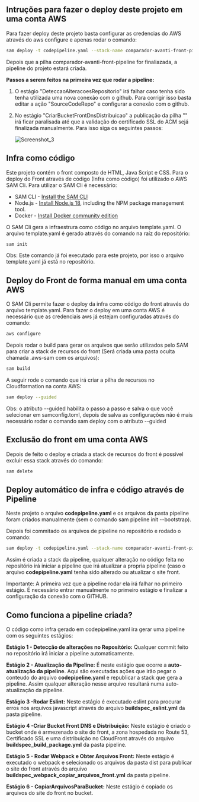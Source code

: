<!-- @format -->

## Intruções para fazer o deploy deste projeto em uma conta AWS

Para fazer deploy deste projeto basta configurar as credencias do AWS através do aws configure e apenas rodar o comando:

```bash
sam deploy -t codepipeline.yaml --stack-name comparador-avanti-front-pipeline --capabilities=CAPABILITY_IAM
```
Depois que a pilha comparador-avanti-front-pipeline for finaliazada, a pipeline do projeto estará criada.

**Passos a serem feitos na primeira vez que rodar a pipeline:**

1) O estágio "DeteccaoAlteracoesRepositorio" irá falhar caso tenha sido tenha utilizada uma nova conexão com o github. Para corrigir isso basta editar a ação "SourceCodeRepo" e configurar a conexão com o github.

2) No estágio "CriarBucketFrontDnsDistribuicao" a publicação da pilha "" irá ficar paralisada até que a validação do certificado SSL do ACM sejá finalizada manualmente. Para isso siga os seguintes passos:

   ![Screenshot_3](https://github.com/andrewmaia/comparador-avanti-front/assets/2144032/bc59d369-5c3a-4676-867f-b7983563bd78)





## Infra como código

Este projeto contém o front composto de HTML, Java Script e CSS.
Para o deploy do Front através de código (Infra como código) foi utilizado o AWS SAM Cli. Para utilizar o SAM Cli é necessário:

- SAM CLI - [Install the SAM CLI](https://docs.aws.amazon.com/serverless-application-model/latest/developerguide/serverless-sam-cli-install.html)
- Node.js - [Install Node.js 18](https://nodejs.org/en/), including the NPM package management tool.
- Docker - [Install Docker community edition](https://hub.docker.com/search/?type=edition&offering=community)

O SAM Cli gera a infraestrura como código no arquivo template.yaml.
O arquivo template.yaml é gerado através do comando na raíz do repositório:

```bash
sam init
```

Obs: Este comando já foi executado para este projeto, por isso o arquivo template.yaml já está no repositório.

## Deploy do Front de forma manual em uma conta AWS

O SAM Cli permite fazer o deploy da infra como código do front através do arquivo template.yaml.
Para fazer o deploy em uma conta AWS é necessário que as credenciais aws já estejam configuradas através do comando:

```bash
aws configure
```

Depois rodar o build para gerar os arquivos que serão utilizados pelo SAM para criar a stack de recursos do front (Será criada uma pasta oculta chamada .aws-sam com os arquivos):

```bash
sam build
```

A seguir rode o comando que irá criar a pilha de recursos no Cloudformation na conta AWS:

```bash
sam deploy --guided
```

Obs: o atributo --guided habilita o passo a passo e salva o que você selecionar em samconfig.toml, depois de salva as configurações não é mais necessário rodar o comando sam deploy com o atributo --guided

## Exclusão do front em uma conta AWS

Depois de feito o deploy e criada a stack de recursos do front é possível excluir essa stack através do comando:

```bash
sam delete
```

## Deploy automático de infra e código através de Pipeline

Neste projeto o arquivo **codepipeline.yaml** e os arquivos da pasta pipeline foram criados manualmente (sem o comando sam pipeline init --bootstrap).

Depois foi commitado os arquivos de pipeline no repositório e rodado o comando:

```bash
sam deploy -t codepipeline.yaml --stack-name comparador-avanti-front-pipeline --capabilities=CAPABILITY_IAM
```

Assim é criada a stack da pipeline, qualquer alteração no código feita no repositório irá iniciar a pipeline que irá atualizar a propria pipeline (caso o arquivo **codepipeline.yaml** tenha sido alterado ou atualizar o site front.

Importante: A primeira vez que a pipeline rodar ela irá falhar no primeiro estágio. É necessário entrar manualmente no primeiro estágio e finalizar a configuração da conexão com o GITHUB.

## Como funciona a pipeline criada?

O código como infra gerado em codepipeline.yaml ira gerar uma pipeline com os seguintes estágios:

**Estágio 1 - Detecção de alterações no Repositório:** Qualquer commit feito no repositório irá iniciar a pipeline automaticamente.

**Estágio 2 - Atualização da Pipeline:** É neste estágio que ocorre a **auto-atualização da pipeline**. Aqui são executadas ações que irão pegar o conteudo do arquivo **codepipeline.yaml** e republicar a stack que gera a pipeline. Assim qualquer alteração nesse arquivo resultará numa auto-atualização da pipeline.

**Estágio 3 -Rodar Eslint:** Neste estágio é executado eslint para procurar erros nos arquivos javascript através do arquivo **buildspec_eslint.yml** da pasta pipeline.

**Estágio 4 -Criar Bucket Front DNS e Distribuição:** Neste estágio é criado o bucket onde é armezenado o site do front, a zona hospedada no Route 53, Certificado SSL e uma distribuição no CloudFront através do arquivo **buildspec_build_package.yml** da pasta pipeline.

**Estágio 5 - Rodar Webpack e Obter Arquivos Front:** Neste estágio é executado o webpack e selecionado os arquivos da pasta dist para publicar o site do front através do arquivo **buildspec_webpack_copiar_arquivos_front.yml** da pasta pipeline.

**Estágio 6 - CopiarArquivosParaBucket:** Neste estágio é copiado os arquivos do site do front no bucket.
